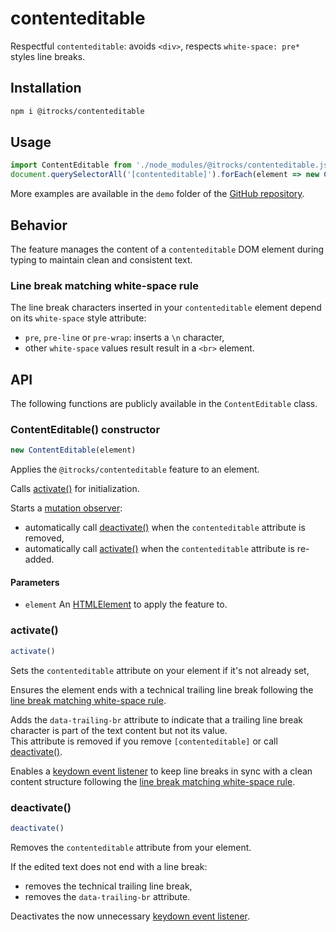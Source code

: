 
# contenteditable

Respectful `contenteditable`: avoids `<div>`, respects `white-space: pre*` styles line breaks.

## Installation

```bash
npm i @itrocks/contenteditable
```

## Usage

```ts
import ContentEditable from './node_modules/@itrocks/contenteditable.js'
document.querySelectorAll('[contenteditable]').forEach(element => new ContentEditable(element))
```

More examples are available in the `demo` folder of the
[GitHub repository](https://github.com:itrocks/contenteditable).

## Behavior

The feature manages the content of a `contenteditable` DOM element during typing
to maintain clean and consistent text.

### Line break matching white-space rule

The line break characters inserted in your `contenteditable` element
depend on its `white-space` style attribute:
- `pre`, `pre-line` or `pre-wrap`: inserts a `\n` character,
- other `white-space` values result result in a `<br>` element.

## API

The following functions are publicly available in the `ContentEditable` class.

### ContentEditable() constructor

```ts
new ContentEditable(element)
```

Applies the `@itrocks/contenteditable` feature to an element.

Calls [activate()](#activate) for initialization.

Starts a [mutation observer](http://developer.mozilla.org/docs/Web/API/MutationObserver):
- automatically call [deactivate()](#deactivate) when the `contenteditable` attribute is removed,
- automatically call [activate()](#activate) when the `contenteditable` attribute is re-added.

#### Parameters

- `element` An [HTMLElement](https://developer.mozilla.org/docs/Web/API/HTMLElement) to apply the feature to.

### activate()

```ts
activate()
```

Sets the `contenteditable` attribute on your element if it's not already set,

Ensures the element ends with a technical trailing line break following the
[line break matching white-space rule](#line-break-matching-white-space-rule).

Adds the `data-trailing-br` attribute to indicate that a trailing line break character is part of
the text content but not its value.\
This attribute is removed if you remove `[contenteditable]` or call [deactivate()](#deactivate).

Enables a [keydown event listener](https://developer.mozilla.org/docs/Web/API/Element/keydown_event)
to keep line breaks in sync with a clean content structure following the
[line break matching white-space rule](#line-break-matching-white-space-rule).

### deactivate()

```ts
deactivate()
```

Removes the `contenteditable` attribute from your element.

If the edited text does not end with a line break:
- removes the technical trailing line break,
- removes the `data-trailing-br` attribute.

Deactivates the now unnecessary
[keydown event listener](https://developer.mozilla.org/docs/Web/API/Element/keydown_event).
